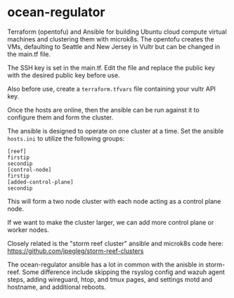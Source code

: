 # ocean-regulator

Terraform (opentofu) and Ansible for building Ubuntu cloud compute virtual machines and clustering them with microk8s.
The opentofu creates the VMs, defaulting to Seattle and New Jersey in Vultr but can be changed in the main.tf file.

The SSH key is set in the main.tf. Edit the file and replace the public key with the desired public key before use.

Also before use, create a `terraform.tfvars` file containing your vultr API key.

Once the hosts are online, then the ansible can be run against it to configure them and form the cluster.

The ansible is designed to operate on one cluster at a time. Set the ansible `hosts.ini` to utilize the following groups:

```
[reef]
firstip
secondip
[control-node]
firstip
[added-control-plane]
secondip

```

This will form a two node cluster with each node acting as a control plane node.

If we want to make the cluster larger, we can add more control plane or worker nodes.

Closely related is the "storm reef cluster" ansible and microk8s code here: https://github.com/jpegleg/storm-reef-clusters

The ocean-regulator ansible has a lot in common with the anisble in storm-reef. Some difference include skipping the rsyslog config and wazuh agent steps,
adding wireguard, htop, and tmux pages, and settings motd and hostname, and additional reboots.

